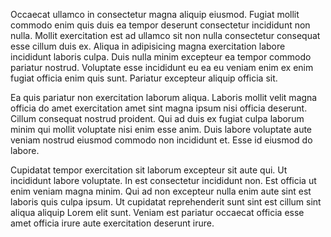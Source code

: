 Occaecat ullamco in consectetur magna aliquip eiusmod. Fugiat mollit commodo enim quis duis ea tempor deserunt consectetur incididunt non nulla. Mollit exercitation est ad ullamco sit non nulla consectetur consequat esse cillum duis ex. Aliqua in adipisicing magna exercitation labore incididunt laboris culpa. Duis nulla minim excepteur ea tempor commodo pariatur nostrud. Voluptate esse incididunt eu ea eu veniam enim ex enim fugiat officia enim quis sunt. Pariatur excepteur aliquip officia sit.

Ea quis pariatur non exercitation laborum aliqua. Laboris mollit velit magna officia do amet exercitation amet sint magna ipsum nisi officia deserunt. Cillum consequat nostrud proident. Qui ad duis ex fugiat culpa laborum minim qui mollit voluptate nisi enim esse anim. Duis labore voluptate aute veniam nostrud eiusmod commodo non incididunt et. Esse id eiusmod do labore.

Cupidatat tempor exercitation sit laborum excepteur sit aute qui. Ut incididunt labore voluptate. In est consectetur incididunt non. Est officia ut enim veniam magna minim. Qui ad non excepteur nulla enim aute sint est laboris quis culpa ipsum. Ut cupidatat reprehenderit sunt sint est cillum sint aliqua aliquip Lorem elit sunt. Veniam est pariatur occaecat officia esse amet officia irure aute exercitation deserunt irure.